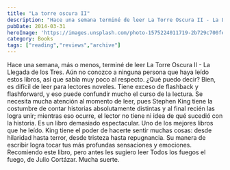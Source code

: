 ```yaml
---
title: "La torre oscura II"
description: "Hace una semana terminé de leer La Torre Oscura II - La Llegada de los Tres. Es un libro desafiante para lectores noveles por su abundancia de flashbacks y flashforwards, así como la peculiar forma de Stephen King de entrelazar historias dispares. A pesar de esto, lo considero un libro absolutamente espectacular y uno de los mejores que he leído, capaz de evocar una amplia gama de emociones profundas."
pubDate: 2014-03-31
heroImage: 'https://images.unsplash.com/photo-1575224011719-2b729c700fed?ixlib=rb-4.1.0&q=85&fm=jpg&crop=entropy&cs=srgb'
category: Books
tags: ["reading","reviews","archive"]
---
```


Hace una semana, más o menos, terminé de leer La Torre Oscura II - La Llegada de los Tres. Aún no conozco a ninguna persona que haya leído estos libros, así que sabía muy poco al respecto. ¿Qué puedo decir? Bien, es difícil de leer para lectores noveles. Tiene exceso de flashback y flashforward, y eso puede confundir mucho el curso de la lectura. Se necesita mucha atención al momento de leer, pues Stephen King tiene la costumbre de contar historias absolutamente distintas y al final recién las logra unir; mientras eso ocurre, el lector no tiene ni idea de qué sucedió con la historia. Es un libro demasiado espectacular. Uno de los mejores libros que he leído. King tiene el poder de hacerte sentir muchas cosas: desde hilaridad hasta terror, desde tristeza hasta repugnancia. Su manera de escribir logra tocar tus más profundas sensaciones y emociones. Recomiendo este libro, pero antes les sugiero leer Todos los fuegos el fuego, de Julio Cortázar. Mucha suerte.